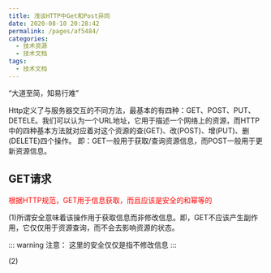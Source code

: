 ```yaml
---
title: 浅谈HTTP中Get和Post异同
date: 2020-08-10 20:28:42
permalink: /pages/af5484/
categories: 
  - 技术资源
  - 技术文档
tags: 
  - 技术文档
---
```


“大道至简，知易行难”

Http定义了与服务器交互的不同方法，最基本的有四种：GET、POST、PUT、DETELE。我们可以认为一个URL地址，它用于描述一个网络上的资源，而HTTP中的四种基本方法就对应着对这个资源的查(GET)、改(POST)、增(PUT)、删(DELETE)四个操作。
即：GET一般用于获取/查询资源信息，而POST一般用于更新资源信息。

<!-- more -->

## GET请求

<font color="red">根据HTTP规范，GET用于信息获取，而且应该是安全的和幂等的</font>

(1)所谓安全意味着该操作用于获取信息而非修改信息。即，GET不应该产生副作用，它仅仅用于资源查询，而不会去影响资源的状态。

::: warning 注意：
这里的安全仅仅是指不修改信息
:::


(2)

